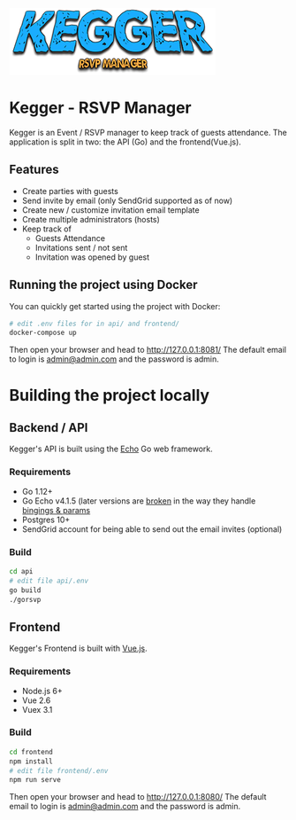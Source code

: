 ![Kegger](./frontend/src/assets/logo.png)

# Kegger - RSVP Manager

Kegger is an Event / RSVP manager to keep track of guests attendance.
The application is split in two: the API (Go) and the frontend(Vue.js).

## Features

- Create parties with guests
- Send invite by email (only SendGrid supported as of now)
- Create new / customize invitation email template
- Create multiple administrators (hosts)
- Keep track of
   - Guests Attendance
   - Invitations sent / not sent
   - Invitation was opened by guest

## Running the project using Docker

You can quickly get started using the project with Docker:

```sh
# edit .env files for in api/ and frontend/
docker-compose up
```

Then open your browser and head to http://127.0.0.1:8081/
The default email to login is admin@admin.com and the password is admin.

# Building the project locally

## Backend / API

Kegger's API is built using the [Echo](https://echo.labstack.com/) Go web framework.

### Requirements

- Go 1.12+
- Go Echo v4.1.5 (later versions are [broken](https://github.com/labstack/echo/issues/1356) in the way they handle [bingings & params](https://github.com/labstack/echo/issues/1466)
- Postgres 10+
- SendGrid account for being able to send out the email invites (optional)

### Build

```sh
cd api
# edit file api/.env
go build
./gorsvp
```

## Frontend

Kegger's Frontend is built with [Vue.js](https://vuejs.org/).

### Requirements

- Node.js 6+
- Vue 2.6
- Vuex 3.1

### Build

```sh
cd frontend
npm install
# edit file frontend/.env
npm run serve
```

Then open your browser and head to http://127.0.0.1:8080/
The default email to login is admin@admin.com and the password is admin.
